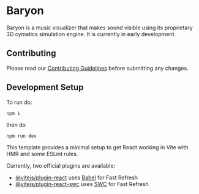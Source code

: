 # Baryon

Baryon is a music visualizer that makes sound visible using its proprietary 3D cymatics simulation engine. It is currently in early development.

## Contributing

Please read our [Contributing Guidelines](.github/CONTRIBUTING.md) before submitting any changes.

## Development Setup

To run do:

```
npm i
```

then do

```
npm run dev
```

This template provides a minimal setup to get React working in Vite with HMR and some ESLint rules.

Currently, two official plugins are available:

- [@vitejs/plugin-react](https://github.com/vitejs/vite-plugin-react/blob/main/packages/plugin-react/README.md) uses [Babel](https://babeljs.io/) for Fast Refresh
- [@vitejs/plugin-react-swc](https://github.com/vitejs/vite-plugin-react-swc) uses [SWC](https://swc.rs/) for Fast Refresh

